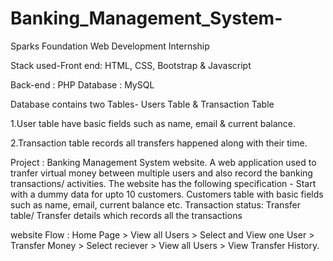 # Banking_Management_System-
Sparks Foundation Web Development Internship

Stack used-Front end: HTML, CSS, Bootstrap & Javascript

Back-end : PHP Database : MySQL

Database contains two Tables- Users Table & Transaction Table

1.User table have basic fields such as name, email & current balance.

2.Transaction table records all transfers happened along with their time.

Project : Banking Management System website. A web application used to tranfer virtual money between multiple users and also record the banking transactions/ activities. The website has the following specification - Start with a dummy data for upto 10 customers. Customers table with basic fields such as name, email, current balance etc. Transaction status: Transfer table/ Transfer details which records all the transactions

website Flow : Home Page > View all Users > Select and View one User > Transfer Money > Select reciever > View all Users > View Transfer History.
